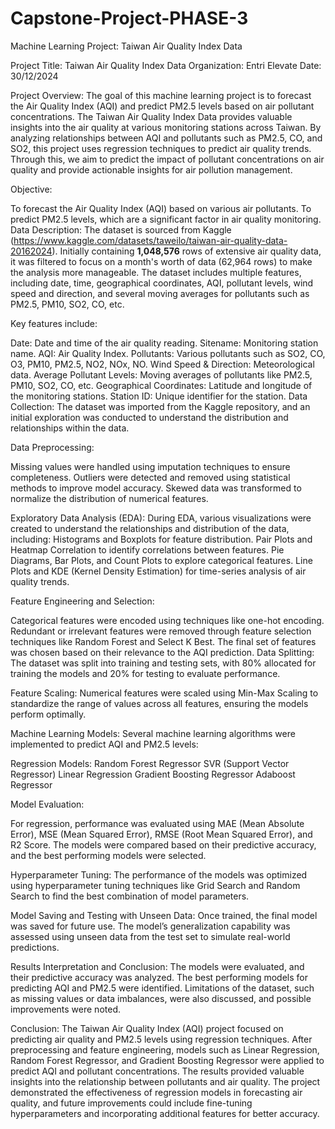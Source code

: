 # Capstone-Project-PHASE-3
Machine Learning Project: Taiwan Air Quality Index Data

Project Title: Taiwan Air Quality Index Data
Organization: Entri Elevate
Date: 30/12/2024

Project Overview:
The goal of this machine learning project is to forecast the Air Quality Index (AQI) and predict PM2.5 levels based on air pollutant concentrations. The Taiwan Air Quality Index Data provides valuable insights into the air quality at various monitoring stations across Taiwan. By analyzing relationships between AQI and pollutants such as PM2.5, CO, and SO2, this project uses regression techniques to predict air quality trends. Through this, we aim to predict the impact of pollutant concentrations on air quality and provide actionable insights for air pollution management.

Objective:

To forecast the Air Quality Index (AQI) based on various air pollutants.
To predict PM2.5 levels, which are a significant factor in air quality monitoring.
Data Description:
The dataset is sourced from Kaggle (https://www.kaggle.com/datasets/taweilo/taiwan-air-quality-data-20162024). Initially containing <b>1,048,576</b> rows of extensive air quality data, it was filtered to focus on a month's worth of data (62,964 rows) to make the analysis more manageable. The dataset includes multiple features, including date, time, geographical coordinates, AQI, pollutant levels, wind speed and direction, and several moving averages for pollutants such as PM2.5, PM10, SO2, CO, etc.

Key features include:

Date: Date and time of the air quality reading.
Sitename: Monitoring station name.
AQI: Air Quality Index.
Pollutants: Various pollutants such as SO2, CO, O3, PM10, PM2.5, NO2, NOx, NO.
Wind Speed & Direction: Meteorological data.
Average Pollutant Levels: Moving averages of pollutants like PM2.5, PM10, SO2, CO, etc.
Geographical Coordinates: Latitude and longitude of the monitoring stations.
Station ID: Unique identifier for the station.
Data Collection:
The dataset was imported from the Kaggle repository, and an initial exploration was conducted to understand the distribution and relationships within the data.

Data Preprocessing:

Missing values were handled using imputation techniques to ensure completeness.
Outliers were detected and removed using statistical methods to improve model accuracy.
Skewed data was transformed to normalize the distribution of numerical features.

Exploratory Data Analysis (EDA): During EDA, various visualizations were created to understand the relationships and distribution of the data, 
including: Histograms and Boxplots for feature distribution.
Pair Plots and Heatmap Correlation to identify correlations between features.
Pie Diagrams, Bar Plots, and Count Plots to explore categorical features.
Line Plots and KDE (Kernel Density Estimation) for time-series analysis of air quality trends.

Feature Engineering and Selection:

Categorical features were encoded using techniques like one-hot encoding.
Redundant or irrelevant features were removed through feature selection techniques like Random Forest and Select K Best.
The final set of features was chosen based on their relevance to the AQI prediction.
Data Splitting:
The dataset was split into training and testing sets, with 80% allocated for training the models and 20% for testing to evaluate performance.

Feature Scaling:
Numerical features were scaled using Min-Max Scaling to standardize the range of values across all features, ensuring the models perform optimally.

Machine Learning Models:
Several machine learning algorithms were implemented to predict AQI and PM2.5 levels:

Regression Models:
Random Forest Regressor
SVR (Support Vector Regressor)
Linear Regression
Gradient Boosting Regressor
Adaboost Regressor

Model Evaluation:

For regression, performance was evaluated using MAE (Mean Absolute Error), MSE (Mean Squared Error), RMSE (Root Mean Squared Error), and R2 Score.
The models were compared based on their predictive accuracy, and the best performing models were selected.

Hyperparameter Tuning:
The performance of the models was optimized using hyperparameter tuning techniques like Grid Search and Random Search to find the best combination of model parameters.

Model Saving and Testing with Unseen Data:
Once trained, the final model was saved for future use. The model’s generalization capability was assessed using unseen data from the test set to simulate real-world predictions.

Results Interpretation and Conclusion:
The models were evaluated, and their predictive accuracy was analyzed. The best performing models for predicting AQI and PM2.5 were identified. Limitations of the dataset, such as missing values or data imbalances, were also discussed, and possible improvements were noted.

Conclusion:
The Taiwan Air Quality Index (AQI) project focused on predicting air quality and PM2.5 levels using regression techniques. After preprocessing and feature engineering, models such as Linear Regression, Random Forest Regressor, and Gradient Boosting Regressor were applied to predict AQI and pollutant concentrations. The results provided valuable insights into the relationship between pollutants and air quality. The project demonstrated the effectiveness of regression models in forecasting air quality, and future improvements could include fine-tuning hyperparameters and incorporating additional features for better accuracy.
